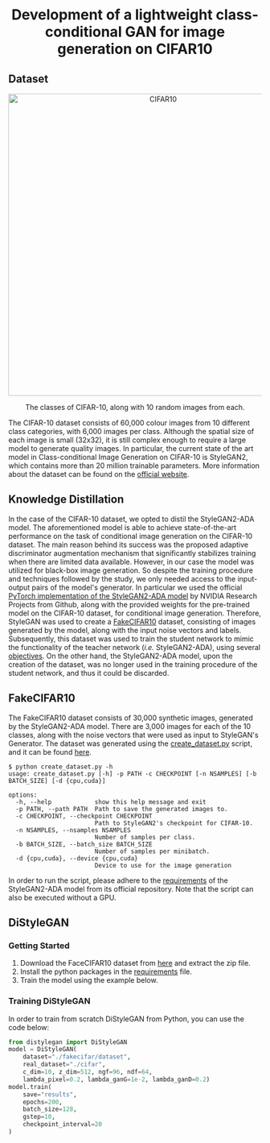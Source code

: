 <h1 align="center"> Development of a lightweight class-conditional GAN for image generation on CIFAR10</h1>

## Dataset

<p align="center">
<img src="https://user-images.githubusercontent.com/41332813/178466035-9ae8db92-cacd-4502-8414-34ccd375f321.png" alt="CIFAR10" width="600"/>
</p>
<p align="center"> The classes of CIFAR-10, along with 10 random images from each. </p>

The CIFAR-10 dataset consists of 60,000 colour images from 10 different class categories, with 6,000 images per class. 
Although the spatial size of each image is small (32x32), it is still complex enough to require a large model to generate 
quality images. In particular, the current state of the art model in Class-conditional Image Generation on CIFAR-10 is StyleGAN2, 
which contains more than 20 million trainable parameters. More information about the dataset can be found on the 
[official website](https://www.cs.toronto.edu/~kriz/cifar.html).


## Knowledge Distillation

In the case of the CIFAR-10 dataset, we opted to distil the StyleGAN2-ADA model. The aforementioned model is able to achieve 
state-of-the-art performance on the task of conditional image generation on the CIFAR-10 dataset. The main reason behind its 
success was the proposed adaptive discriminator augmentation mechanism that significantly stabilizes training when there are limited 
data available. However, in our case the model was utilized for black-box image generation. So despite the training procedure and 
techniques followed by the study, we only needed access to the input-output pairs of the model's generator. In particular we used the official 
[PyTorch implementation of the StyleGAN2-ADA model](https://github.com/NVlabs/stylegan2-ada-pytorch) by NVIDIA Research Projects from Github, 
along with the provided weights for the pre-trained model on the CIFAR-10 dataset, for conditional image generation. Therefore, StyleGAN was used to 
create a [FakeCIFAR10](#fakecifar10) dataset, consisting of images generated by the model, along with the input noise vectors and labels. Subsequently, 
this dataset was used to train the student network to mimic the functionality of the teacher network (*i.e.* StyleGAN2-ADA), using several 
[objectives](https://github.com/ThanosM97/gsoc2022-openvino/wiki/Objectives). On the other hand, the StyleGAN2-ADA model, upon the creation of the dataset, 
was no longer used in the training procedure of the student network, and thus it could be discarded.

## FakeCIFAR10
The FakeCIFAR10 dataset consists of 30,000 synthetic images, generated by the StyleGAN2-ADA model. There are 3,000 images for each of the 10 classes, 
along with the noise vectors that were used as input to StyleGAN's Generator. The dataset was generated using 
the [create_dataset.py](./create_dataset.py) script, and it can be found [here](https://drive.google.com/file/d/1Akx9qLfbA-0cq9vbXC6FerYCADs-YeJj/view?usp=sharing).

```
$ python create_dataset.py -h
usage: create_dataset.py [-h] -p PATH -c CHECKPOINT [-n NSAMPLES] [-b BATCH_SIZE] [-d {cpu,cuda}]

options:
  -h, --help            show this help message and exit
  -p PATH, --path PATH  Path to save the generated images to.
  -c CHECKPOINT, --checkpoint CHECKPOINT
                        Path to StyleGAN2's checkpoint for CIFAR-10.
  -n NSAMPLES, --nsamples NSAMPLES
                        Number of samples per class.
  -b BATCH_SIZE, --batch_size BATCH_SIZE
                        Number of samples per minibatch.
  -d {cpu,cuda}, --device {cpu,cuda}
                        Device to use for the image generation
```                        

In order to run the script, please adhere to the [requirements](https://github.com/NVlabs/stylegan2-ada-pytorch#requirements) of the 
StyleGAN2-ADA model from its official repository. Note that the script can also be executed without a GPU.

## DiStyleGAN

### Getting Started
1. Download the FaceCIFAR10 dataset from [here](https://drive.google.com/file/d/1Akx9qLfbA-0cq9vbXC6FerYCADs-YeJj/view?usp=sharing) and extract the zip file.
2. Install the python packages in the [requirements](./requirements.txt) file.
3. Train the model using the example below.

### Training DiStyleGAN
In order to train from scratch DiStyleGAN from Python, you can use the code below:

```python
from distylegan import DiStyleGAN
model = DiStyleGAN(
    dataset="./fakecifar/dataset", 
    real_dataset="./cifar", 
    c_dim=10, z_dim=512, ngf=96, ndf=64,
    lambda_pixel=0.2, lambda_ganG=1e-2, lambda_ganD=0.2)
model.train(
    save="results",
    epochs=200,
    batch_size=128,
    gstep=10,
    checkpoint_interval=20
)
```

